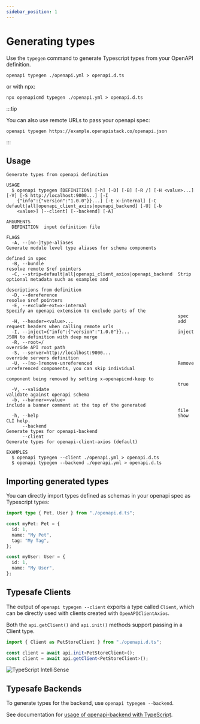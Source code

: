 ```yaml
---
sidebar_position: 1
---
```


# Generating types

Use the `typegen` command to generate Typescript types from your OpenAPI definition.

```
openapi typegen ./openapi.yml > openapi.d.ts
```

or with npx:

```
npx openapicmd typegen ./openapi.yml > openapi.d.ts
```

:::tip

You can also use remote URLs to pass your openapi spec:

```
openapi typegen https://example.openapistack.co/openapi.json
```

:::

## Usage

```
Generate types from openapi definition

USAGE
  $ openapi typegen [DEFINITION] [-h] [-D] [-B] [-R /] [-H <value>...] [-V] [-S http://localhost:9000...] [-I
    {"info":{"version":"1.0.0"}}...] [-E x-internal] [-C default|all|openapi_client_axios|openapi_backend] [-U] [-b
    <value>] [--client] [--backend] [-A]

ARGUMENTS
  DEFINITION  input definition file

FLAGS
  -A, --[no-]type-aliases                                       Generate module level type aliases for schema components
                                                                defined in spec
  -B, --bundle                                                  resolve remote $ref pointers
  -C, --strip=default|all|openapi_client_axios|openapi_backend  Strip optional metadata such as examples and
                                                                descriptions from definition
  -D, --dereference                                             resolve $ref pointers
  -E, --exclude-ext=x-internal                                  Specify an openapi extension to exclude parts of the
                                                                spec
  -H, --header=<value>...                                       add request headers when calling remote urls
  -I, --inject={"info":{"version":"1.0.0"}}...                  inject JSON to definition with deep merge
  -R, --root=/                                                  override API root path
  -S, --server=http://localhost:9000...                         override servers definition
  -U, --[no-]remove-unreferenced                                Remove unreferenced components, you can skip individual
                                                                component being removed by setting x-openapicmd-keep to
                                                                true
  -V, --validate                                                validate against openapi schema
  -b, --banner=<value>                                          include a banner comment at the top of the generated
                                                                file
  -h, --help                                                    Show CLI help.
      --backend                                                 Generate types for openapi-backend
      --client                                                  Generate types for openapi-client-axios (default)

EXAMPLES
  $ openapi typegen --client ./openapi.yml > openapi.d.ts
  $ openapi typegen --backend ./openapi.yml > openapi.d.ts
```

## Importing generated types

You can directly import types defined as schemas in your openapi spec as Typescript types:

```ts
import type { Pet, User } from "./openapi.d.ts";

const myPet: Pet = {
  id: 1,
  name: "My Pet",
  tag: "My Tag",
};

const myUser: User = {
  id: 1,
  name: "My User",
};
```

## Typesafe Clients

The output of `openapi typegen --client` exports a type called `Client`, which can be directly used with clients created with `OpenAPIClientAxios`.

Both the `api.getClient()` and `api.init()` methods support passing in a Client type.

```typescript
import { Client as PetStoreClient } from "./openapi.d.ts";

const client = await api.init<PetStoreClient>();
const client = await api.getClient<PetStoreClient>();
```

![TypeScript IntelliSense](/img/intellisense.gif)

## Typesafe Backends

To generate types for the backend, use `openapi typegen --backend`.

See documentation for [usage of openapi-backend with TypeScript](/docs/openapi-backend/typescript).
